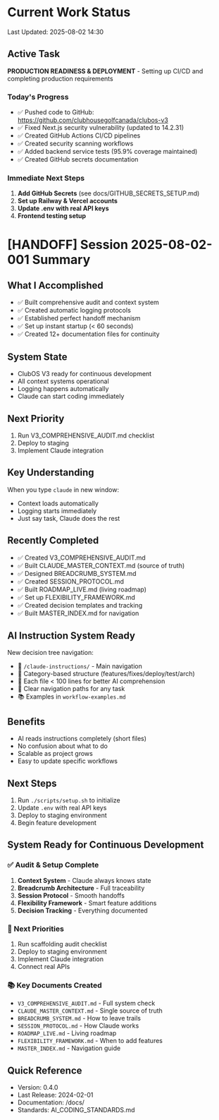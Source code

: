 # Current Work Status
Last Updated: 2025-08-02 14:30

## Active Task
**PRODUCTION READINESS & DEPLOYMENT** - Setting up CI/CD and completing production requirements

### Today's Progress
- ✅ Pushed code to GitHub: https://github.com/clubhousegolfcanada/clubos-v3
- ✅ Fixed Next.js security vulnerability (updated to 14.2.31)
- ✅ Created GitHub Actions CI/CD pipelines
- ✅ Created security scanning workflows
- ✅ Added backend service tests (95.9% coverage maintained)
- ✅ Created GitHub secrets documentation

### Immediate Next Steps
1. **Add GitHub Secrets** (see docs/GITHUB_SECRETS_SETUP.md)
2. **Set up Railway & Vercel accounts**
3. **Update .env with real API keys**
4. **Frontend testing setup**

[HANDOFF] Session 2025-08-02-001 Summary
========================================

## What I Accomplished
- ✅ Built comprehensive audit and context system
- ✅ Created automatic logging protocols
- ✅ Established perfect handoff mechanism
- ✅ Set up instant startup (< 60 seconds)
- ✅ Created 12+ documentation files for continuity

## System State
- ClubOS V3 ready for continuous development
- All context systems operational
- Logging happens automatically
- Claude can start coding immediately

## Next Priority
1. Run V3_COMPREHENSIVE_AUDIT.md checklist
2. Deploy to staging
3. Implement Claude integration

## Key Understanding
When you type `claude` in new window:
- Context loads automatically
- Logging starts immediately
- Just say task, Claude does the rest

## Recently Completed
- ✅ Created V3_COMPREHENSIVE_AUDIT.md
- ✅ Built CLAUDE_MASTER_CONTEXT.md (source of truth)
- ✅ Designed BREADCRUMB_SYSTEM.md
- ✅ Created SESSION_PROTOCOL.md
- ✅ Built ROADMAP_LIVE.md (living roadmap)
- ✅ Set up FLEXIBILITY_FRAMEWORK.md
- ✅ Created decision templates and tracking
- ✅ Built MASTER_INDEX.md for navigation

## AI Instruction System Ready
New decision tree navigation:
- 📁 `/claude-instructions/` - Main navigation
- 🎯 Category-based structure (features/fixes/deploy/test/arch)
- 📄 Each file < 100 lines for better AI comprehension
- 🔀 Clear navigation paths for any task
- 📚 Examples in `workflow-examples.md`

## Benefits
- AI reads instructions completely (short files)
- No confusion about what to do
- Scalable as project grows
- Easy to update specific workflows

## Next Steps
1. Run `./scripts/setup.sh` to initialize
2. Update `.env` with real API keys
3. Deploy to staging environment
4. Begin feature development

## System Ready for Continuous Development

### ✅ Audit & Setup Complete
1. **Context System** - Claude always knows state
2. **Breadcrumb Architecture** - Full traceability  
3. **Session Protocol** - Smooth handoffs
4. **Flexibility Framework** - Smart feature additions
5. **Decision Tracking** - Everything documented

### 🎯 Next Priorities
1. Run scaffolding audit checklist
2. Deploy to staging environment
3. Implement Claude integration
4. Connect real APIs

### 📚 Key Documents Created
- `V3_COMPREHENSIVE_AUDIT.md` - Full system check
- `CLAUDE_MASTER_CONTEXT.md` - Single source of truth
- `BREADCRUMB_SYSTEM.md` - How to leave trails
- `SESSION_PROTOCOL.md` - How Claude works
- `ROADMAP_LIVE.md` - Living roadmap
- `FLEXIBILITY_FRAMEWORK.md` - When to add features
- `MASTER_INDEX.md` - Navigation guide

## Quick Reference
- Version: 0.4.0
- Last Release: 2024-02-01
- Documentation: /docs/
- Standards: AI_CODING_STANDARDS.md